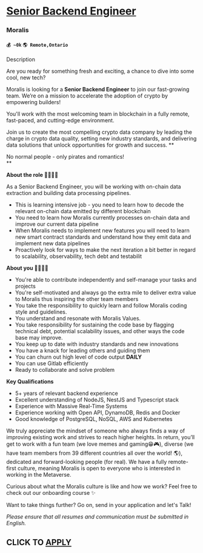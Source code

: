 # [Senior Backend Engineer](https://www.remotewlb.com/apply/senior-backend-engineer-78894)  
### Moralis  
#### `💰 ~0k` `🌎 Remote,Ontario`  

Description

  
Are you ready for something fresh and exciting, a chance to dive into some cool, new tech?

Moralis is looking for a **Senior Backend Engineer** to join our fast-growing team. We’re on a mission to accelerate the adoption of crypto by empowering builders!

You'll work with the most welcoming team in blockchain in a fully remote, fast-paced, and cutting-edge environment.  
  
Join us to create the most compelling crypto data company by leading the charge in crypto data quality, setting new industry standards, and delivering data solutions that unlock opportunities for growth and success. **  
  
No normal people - only pirates and romantics!  
**

****About the role 👩‍💻👨‍💻****

As a Senior Backend Engineer, you will be working with on-chain data extraction and building data processing pipelines.

  * This is learning intensive job - you need to learn how to decode the relevant on-chain data emitted by different blockchain
  * You need to learn how Moralis currently processes on-chain data and improve our current data pipeline
  * When Moralis needs to implement new features you will need to learn new smart contract standards and understand how they emit data and implement new data pipelines
  * Proactively look for ways to make the next iteration a bit better in regard to scalability, observability, tech debt and testabilit

  
****About you 🙋‍♂️🙋‍♀️****  

  * You're able to contribute independently and self-manage your tasks and projects
  * You're self-motivated and always go the extra mile to deliver extra value to Moralis thus inspiring the other team members
  * You take the responsibility to quickly learn and follow Moralis coding style and guidelines.
  * You understand and resonate with Moralis Values.
  * You take responsibility for sustaining the code base by flagging technical debt, potential scalability issues, and other ways the code base may improve.
  * You keep up to date with industry standards and new innovations
  * You have a knack for leading others and guiding them
  * You can churn out high level of code output **DAILY**
  * You can use Gitlab efficiently
  * Ready to collaborate and solve problem  

**Key Qualifications**

  * 5+ years of relevant backend experience
  * Excellent understanding of NodeJS, NestJS and Typescript stack
  * Experience with Massive Real-Time Systems
  * Experience working with Open API, DynamoDB, Redis and Docker
  * Good knowledge of PostgreSQL, NoSQL, AWS and Kubernetes

  

We truly appreciate the mindset of someone who always finds a way of improving existing work and strives to reach higher heights. In return, you’ll get to work with a fun team (we love memes and gaming😁🎮), diverse (we have team members from 39 different countries all over the world! 🌎), dedicated and forward-looking people (for real). We have a fully remote-first culture, meaning Moralis is open to everyone who is interested in working in the Metaverse.  
  
Curious about what the Moralis culture is like and how we work? Feel free to check out our onboarding course ✨  

Want to take things further? Go on, send in your application and let's Talk!

_Please ensure that all resumes and communication must be submitted in English._

  
## CLICK TO [APPLY](https://www.remotewlb.com/apply/senior-backend-engineer-78894)

